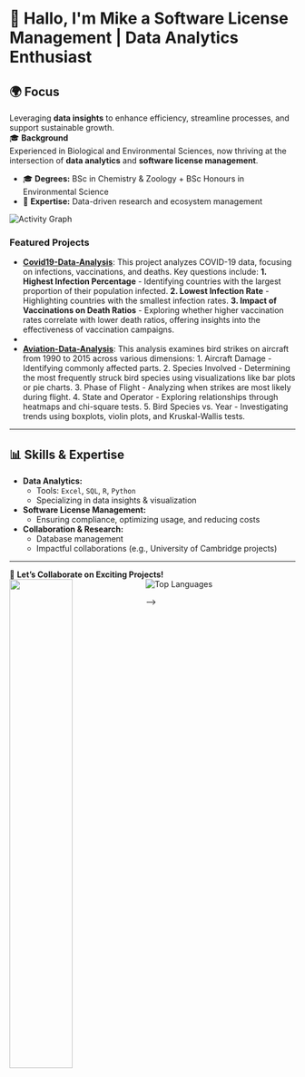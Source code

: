 # 🌟 Hallo, I'm Mike a **Software License Management | Data Analytics Enthusiast**  

## 🌍 **Focus**  
Leveraging **data insights** to enhance efficiency, streamline processes, and support sustainable growth.  
🎓 **Background**  
Experienced in Biological and Environmental Sciences, now thriving at the intersection of **data analytics** and **software license management**.  
- 🎓 **Degrees:** BSc in Chemistry & Zoology + BSc Honours in Environmental Science  
- 🌿 **Expertise:** Data-driven research and ecosystem management  

![Activity Graph](https://github-readme-activity-graph.vercel.app/graph?username=BarendBester&theme=react-dark)

### Featured Projects

- [**Covid19-Data-Analysis**](https://github.com/BarendBester/Covid19-Data-Analysis): This project analyzes COVID-19 data, focusing on infections, vaccinations, and deaths. Key questions include: **1. Highest Infection Percentage** - Identifying countries with the largest proportion of their population infected. **2. Lowest Infection Rate** - Highlighting countries with the smallest infection rates. **3. Impact of Vaccinations on Death Ratios** - Exploring whether higher vaccination rates correlate with lower death ratios, offering insights into the effectiveness of vaccination campaigns.
- 
- [**Aviation-Data-Analysis**](https://github.com/BarendBester/AviationData): This analysis examines bird strikes on aircraft from 1990 to 2015 across various dimensions: 1. Aircraft Damage - Identifying commonly affected parts. 2. Species Involved - Determining the most frequently struck bird species using visualizations like bar plots or pie charts. 3. Phase of Flight - Analyzing when strikes are most likely during flight. 4. State and Operator - Exploring relationships through heatmaps and chi-square tests. 5. Bird Species vs. Year - Investigating trends using boxplots, violin plots, and Kruskal-Wallis tests.
---

## 📊 **Skills & Expertise**  
- **Data Analytics:**  
  - Tools: `Excel`, `SQL`, `R`, `Python`  
  - Specializing in data insights & visualization  
- **Software License Management:**  
  - Ensuring compliance, optimizing usage, and reducing costs  
- **Collaboration & Research:**  
  - Database management  
  - Impactful collaborations (e.g., University of Cambridge projects)  

---


🚀 **Let’s Collaborate on Exciting Projects!**  
![Top Languages](https://github-readme-stats.vercel.app/api/top-langs/?username=BarendBester&layout=compact&theme=radical)
<img align="left" width="47%" src="https://github-readme-stats.vercel.app/api?username=BarendBester&show_icons=true&theme=radical" />

-->
